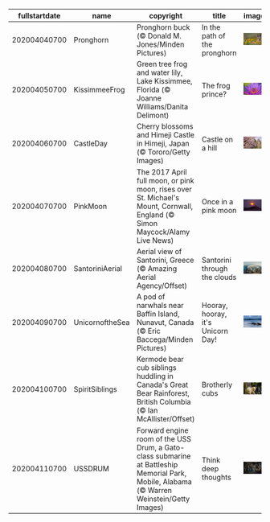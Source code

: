 |fullstartdate|name|copyright|title|image|
|--|--|--|--|--|
202004040700|Pronghorn|Pronghorn buck (© Donald M. Jones/Minden Pictures)|In the path of the pronghorn|![](/en-US/2020/04/202004040700Pronghorn.jpg)|
202004050700|KissimmeeFrog|Green tree frog and water lily, Lake Kissimmee, Florida (© Joanne Williams/Danita Delimont)|The frog prince?|![](/en-US/2020/04/202004050700KissimmeeFrog.jpg)|
202004060700|CastleDay|Cherry blossoms and Himeji Castle in Himeji, Japan (© Tororo/Getty Images)|Castle on a hill|![](/en-US/2020/04/202004060700CastleDay.jpg)|
202004070700|PinkMoon|The 2017 April full moon, or pink moon, rises over St. Michael's Mount, Cornwall, England (© Simon Maycock/Alamy Live News)|Once in a pink moon|![](/en-US/2020/04/202004070700PinkMoon.jpg)|
202004080700|SantoriniAerial|Aerial view of Santorini, Greece (© Amazing Aerial Agency/Offset)|Santorini through the clouds|![](/en-US/2020/04/202004080700SantoriniAerial.jpg)|
202004090700|UnicornoftheSea|A pod of narwhals near Baffin Island, Nunavut, Canada (© Eric Baccega/Minden Pictures)|Hooray, hooray, it's Unicorn Day!|![](/en-US/2020/04/202004090700UnicornoftheSea.jpg)|
202004100700|SpiritSiblings|Kermode bear cub siblings huddling in Canada's Great Bear Rainforest, British Columbia (© Ian McAllister/Offset)|Brotherly cubs|![](/en-US/2020/04/202004100700SpiritSiblings.jpg)|
202004110700|USSDRUM|Forward engine room of the USS Drum, a Gato-class submarine at Battleship Memorial Park, Mobile, Alabama (© Warren Weinstein/Getty Images)|Think deep thoughts|![](/en-US/2020/04/202004110700USSDRUM.jpg)|
